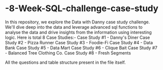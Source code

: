 # -8-Week-SQL-challenge-case-study
In this repository, we explore the Data with Danny case study challenge.  We'll dive deep into the data and leverage advanced sql functions to analyse the data and drive insights from the information using interesting logic.
Here is total 8 Case Studies:-
Case Study #1 - Danny's Diner
Case Study #2 - Pizza Runner
Case Study #3 - Foodie-Fi
Case Study #4 - Data Bank
Case Study #5 - Data Mart
Case Study #6 - Clique Bait
Case Study #7 - Balanced Tree Clothing Co.
Case Study #8 - Fresh Segments

All the questions and table structure present in the file itself.

